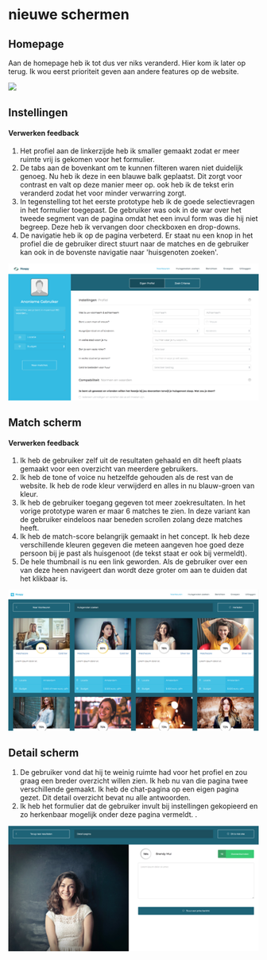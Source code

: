 # nieuwe schermen

## Homepage

Aan de homepage heb ik tot dus ver niks veranderd. Hier kom ik later op terug. Ik wou eerst prioriteit geven aan andere features op de website. 

![](../../.gitbook/assets/landingpage.png)

## Instellingen

#### Verwerken feedback

1. Het profiel aan de linkerzijde heb ik smaller gemaakt zodat er meer ruimte vrij is gekomen voor het formulier. 
2. De tabs aan de bovenkant om te kunnen filteren waren niet duidelijk genoeg. Nu heb ik deze in een blauwe balk geplaatst. Dit zorgt voor contrast en valt op deze manier meer op. ook heb ik de tekst erin veranderd zodat het voor minder verwarring zorgt. 
3. In tegenstelling tot het eerste prototype heb ik de goede selectievragen in het formulier toegepast. De gebruiker was ook in de war over het tweede segment van de pagina omdat het een invul form was die hij niet begreep. Deze heb ik vervangen door checkboxen en drop-downs. 
4. De navigatie heb ik op de pagina verbeterd. Er staat nu een knop in het profiel die de gebruiker direct stuurt naar de matches en de gebruiker kan ook in de bovenste navigatie naar 'huisgenoten zoeken'.

![](../../.gitbook/assets/schermafbeelding-2018-05-23-om-19.37.38.png)

## Match scherm

#### Verwerken feedback

1. Ik heb de gebruiker zelf uit de resultaten gehaald en dit heeft plaats gemaakt voor een overzicht van meerdere gebruikers. 
2. Ik heb de tone of voice nu hetzelfde gehouden als de rest van de website. Ik heb de rode kleur verwijderd en alles in nu blauw-groen van kleur. 
3. Ik heb de gebruiker toegang gegeven tot meer zoekresultaten. In het vorige prototype waren er maar 6 matches te zien. In deze variant kan de gebruiker eindeloos naar beneden scrollen zolang deze matches heeft.
4. Ik heb de match-score belangrijk gemaakt in het concept. Ik heb deze verschillende kleuren gegeven die meteen aangeven hoe goed deze persoon bij je past als huisgenoot \(de tekst staat er ook bij vermeldt\).
5. De hele thumbnail is nu een link geworden. Als de gebruiker over een van deze heen navigeert dan wordt deze groter om aan te duiden dat het klikbaar is.

![](../../.gitbook/assets/schermafbeelding-2018-06-10-om-11.53.52.png)

## Detail scherm

1. De gebruiker vond dat hij te weinig ruimte had voor het profiel en zou graag een breder overzicht willen zien. Ik heb nu van die pagina twee verschillende gemaakt. Ik heb de chat-pagina op een eigen pagina gezet. Dit detail overzicht bevat nu alle antwoorden. 
2. Ik heb het formulier dat de gebruiker invult bij instellingen gekopieerd en zo herkenbaar mogelijk onder deze pagina vermeldt. .

![](../../.gitbook/assets/schermafbeelding-2018-06-04-om-20.18.46.png)

